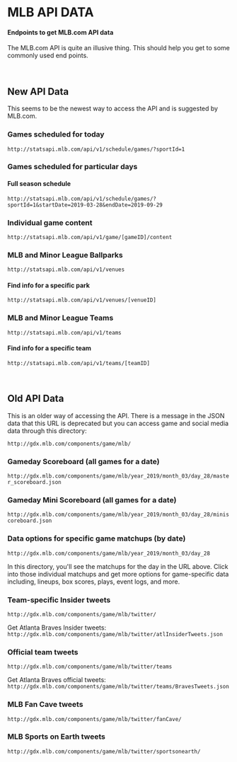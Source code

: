# MLB API DATA
#### Endpoints to get MLB.com API data

The MLB.com API is quite an illusive thing. This should help you get to some commonly used end points.

<br>

## New API Data

This seems to be the newest way to access the API and is suggested by MLB.com.

### Games scheduled for today

`http://statsapi.mlb.com/api/v1/schedule/games/?sportId=1`

### Games scheduled for particular days

#### Full season schedule
`http://statsapi.mlb.com/api/v1/schedule/games/?sportId=1&startDate=2019-03-28&endDate=2019-09-29`

### Individual game content

`http://statsapi.mlb.com/api/v1/game/[gameID]/content`

### MLB and Minor League Ballparks

`http://statsapi.mlb.com/api/v1/venues`

#### Find info for a specific park
`http://statsapi.mlb.com/api/v1/venues/[venueID]`

### MLB and Minor League Teams

`http://statsapi.mlb.com/api/v1/teams`

#### Find info for a specific team
`http://statsapi.mlb.com/api/v1/teams/[teamID]`

<br>
  
## Old API Data

This is an older way of accessing the API. There is a message in the JSON data that this URL is deprecated but you can access game and social media data through this directory:

`http://gdx.mlb.com/components/game/mlb/`


### Gameday Scoreboard (all games for a date)

`http://gdx.mlb.com/components/game/mlb/year_2019/month_03/day_28/master_scoreboard.json`


### Gameday Mini Scoreboard (all games for a date)

`http://gdx.mlb.com/components/game/mlb/year_2019/month_03/day_28/miniscoreboard.json`


### Data options for specific game matchups (by date)

`http://gdx.mlb.com/components/game/mlb/year_2019/month_03/day_28`

In this directory, you'll see the matchups for the day in the URL above. Click into those individual matchups and get more options for game-specific data including, lineups, box scores, plays, event logs, and more.


### Team-specific Insider tweets

`http://gdx.mlb.com/components/game/mlb/twitter/`

Get Atlanta Braves Insider tweets:
`http://gdx.mlb.com/components/game/mlb/twitter/atlInsiderTweets.json`


### Official team tweets

`http://gdx.mlb.com/components/game/mlb/twitter/teams`

Get Atlanta Braves official tweets:
`http://gdx.mlb.com/components/game/mlb/twitter/teams/BravesTweets.json`


### MLB Fan Cave tweets

`http://gdx.mlb.com/components/game/mlb/twitter/fanCave/`


### MLB Sports on Earth tweets

`http://gdx.mlb.com/components/game/mlb/twitter/sportsonearth/`
